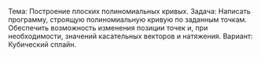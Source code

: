 Тема: Построение плоских полиномиальных кривых.
Задача: Написать программу, строящую полиномиальную кривую по заданным точкам. Обеспечить возможность изменения позиции точек и, при необходимости, значений касательных векторов и натяжения.
Вариант: Кубический сплайн.
